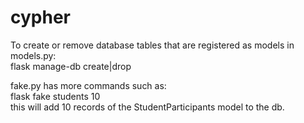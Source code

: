 # cypher  
To create or remove database tables that are registered as models in models.py:  
flask manage-db create|drop  

fake.py has more commands such as:  
flask fake students 10  
this will add 10 records of the StudentParticipants model to the db.  
